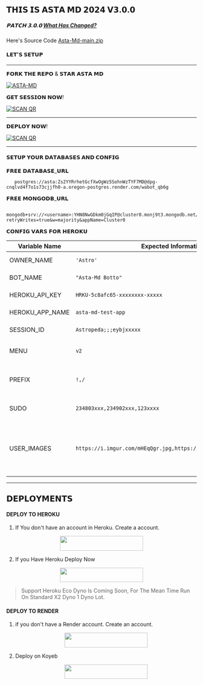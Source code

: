 ## 𝗧𝗛𝗜𝗦 𝗜𝗦 𝗔𝗦𝗧𝗔 𝗠𝗗 𝟮𝟬𝟮𝟰 𝗩𝟯.𝟬.𝟬

##### 𝗣𝗔𝗧𝗖𝗛 𝟯.𝟬.𝟬 [What Has Changed?](https://whatsapp.com/channel/0029VaPGt3QEwEjpBXT4Rv0z)

Here's Source Code [Asta-Md-main.zip](https://github.com/Astropeda/Asta-Md/files/15284070/Asta-Md-main.zip)

#### 𝗟𝗘𝗧'𝗦 𝗦𝗘𝗧𝗨𝗣
------------------------------------------------

𝗙𝗢𝗥𝗞 𝗧𝗛𝗘 𝗥𝗘𝗣𝗢 & 𝗦𝗧𝗔𝗥 𝗔𝗦𝗧𝗔 𝗠𝗗

<a href="https://github.com/Astropeda/Asta-Md/fork"><img title="ASTA-MD" src="https://img.shields.io/badge/FORK 𝗔𝗦𝗧𝗔 𝗠𝗗-h?color=black&style=for-the-badge&logo=stackshare"></a>



<p>𝗚𝗘𝗧 𝗦𝗘𝗦𝗦𝗜𝗢𝗡 𝗡𝗢𝗪!</p>
<a href="https://asta-md-patch-pair-97563fb6905f.herokuapp.com/"><img title="SCAN QR" src="https://img.shields.io/badge/𝗚𝗘𝗧 𝗦𝗘𝗦𝗦𝗜𝗢𝗡-h?color=black&style=for-the-badge&logo=github"></a>

--------------------------------------------------
<p>𝗗𝗘𝗣𝗟𝗢𝗬 𝗡𝗢𝗪!</p>
<a href="https://github.com/Astropeda/Asta-Md?tab=readme-ov-file#%F0%9D%97%97%F0%9D%97%98%F0%9D%97%A3%F0%9D%97%9F%F0%9D%97%A2%F0%9D%97%AC%F0%9D%97%A0%F0%9D%97%98%F0%9D%97%A1%F0%9D%97%A7%F0%9D%97%A6"><img title="SCAN QR" src="https://img.shields.io/badge/𝗗𝗘𝗣𝗟𝗢𝗬 𝗡𝗢𝗪!-h?color=black&style=for-the-badge&logo=github"></a>


-------------------------------------------------
#### 𝗦𝗘𝗧𝗨𝗣 𝗬𝗢𝗨𝗥 𝗗𝗔𝗧𝗔𝗕𝗔𝗦𝗘𝗦 𝗔𝗡𝗗 𝗖𝗢𝗡𝗙𝗜𝗚

<p>𝗙𝗥𝗘𝗘 𝗗𝗔𝗧𝗔𝗕𝗔𝗦𝗘_𝗨𝗥𝗟 </p>

       postgres://asta:Zs2YYRrhetGcfXwOgWz5SohnWzTYF7MD@dpg-cnqlvd4f7o1s73cjjfh0-a.oregon-postgres.render.com/wabot_qb6g

<p>𝗙𝗥𝗘𝗘 𝗠𝗢𝗡𝗚𝗢𝗗𝗕_𝗨𝗥𝗟 </p>

  ```
    mongodb+srv://<username>:YHN8NwGDkm0jGqIP@cluster0.monj9t3.mongodb.net/?retryWrites=true&w=majority&appName=Cluster0
```

<p>𝗖𝗢𝗡𝗙𝗜𝗚 𝗩𝗔𝗥𝗦 𝗙𝗢𝗥 𝗛𝗘𝗥𝗢𝗞𝗨</p>

|Variable Name   |Expected Information           |Purpose                      |
|----------------|-------------------------------|-----------------------------|
|OWNER_NAME      |`'Astro'`                      |'Your Name'                  |
|BOT_NAME        |`"Asta-Md Botto"`              |"Your Bot Name"              |
|HEROKU_API_KEY  |`HRKU-5c8afc65-xxxxxxxx-xxxxx` |"Very Important"             |
|HEROKU_APP_NAME |`asta-md-test-app`             |"Very Important"             |
|SESSION_ID      |`Astropeda;;;eybjxxxxx`        |"Very Important"             |
|MENU            |`v2`                           |"Choose Between v1 or v2"    |
|PREFIX          |`!,/`                          |"Choose Any Excluding @"     |
|SUDO            |`234803xxx,234902xxx,123xxxx`  |"Your Sudo Numbers"          |
|USER_IMAGES     |`https://i.imgur.com/mHEqQgr.jpg,https://i.imgur.com/lSdca7B.jpg`                          |"Your Images, each img link, seprate with comma"     |


-----------------------------------------------------------



## 𝗗𝗘𝗣𝗟𝗢𝗬𝗠𝗘𝗡𝗧𝗦

#### DEPLOY TO HEROKU

1. If You don't have an account in Heroku. Create a account.
    <br>
<p align="center"><a href="https://signup.heroku.com"> <img src="https://img.shields.io/badge/heroku%20Account-blue?style=for-the-badge&logo=heroku" width="220" height="38.45"/></a></p>

2. If you Have Heroku Deploy Now
    <br>
<p align="center"><a href="https://astropeda.github.io/delpoy-button/"> <img src="https://img.shields.io/badge/heroku%20Deploy-blue?style=for-the-badge&logo=heroku" width="220" height="38.45"/></a></p>

> Support Heroku Eco Dyno Is Coming Soon, For The Mean Time Run On Standard X2 Dyno 1 Dyno Lot.



#### DEPLOY TO RENDER

1. if you don't have a Render account. Create an account.
   <br>
   <p align="center"><a href="https://render.com"> <img src="https://img.shields.io/badge/Render account-blue?style=for-the-badge&logo=render" width="220" height="38.45"/></a></p>

2. Deploy on Koyeb
   <br>
   <p align="center"><a href="https://dashboard.render.com/select-repo?type=web"> <img src="https://img.shields.io/badge/Render Deploy-blue?style=for-the-badge&logo=render" width="220" height="38.45"/></a></p>



